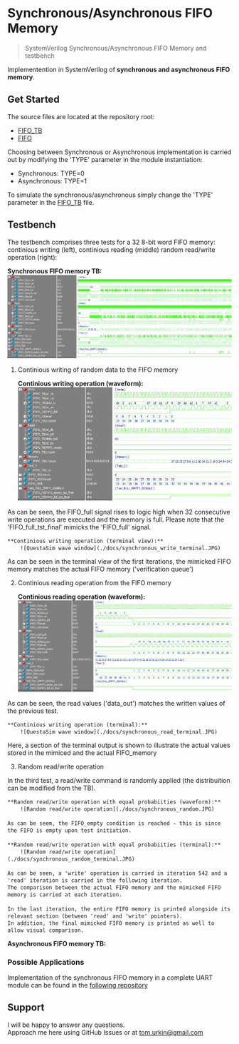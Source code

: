 # Synchronous/Asynchronous FIFO Memory

> SystemVerilog Synchronous/Asynchronous FIFO Memory and testbench  

Implementention in SystemVerilog of __synchronous and asynchronous FIFO memory__.  

## Get Started

The source files  are located at the repository root:

- [FIFO_TB](./FIFO_TB.sv)
- [FIFO](./FIFO.sv)

Choosing between Synchronous or Asynchronous implementation is carried out by modifying the 'TYPE' parameter in the module instantiation:
- Synchronous: TYPE=0
- Asynchronous: TYPE=1

To simulate the synchronous/asynchronous simply change the 'TYPE' parameter in the [FIFO_TB](./FIFO_TB.sv) file.
## Testbench

The testbench comprises three tests for a 32 8-bit word FIFO memory: continious writing (left), continious reading (middle) random read/write operation (right):

**Synchronous FIFO memory TB:**
	![Synchronous FIFO memory TB](./docs/synchronous_read_write_mix.JPG) 


1.	Continious writing of random data to the FIFO memory

	**Continious writing operation (waveform):**
		![Continious writing operation](./docs/synchronous_write.JPG) 

As can be seen, the FIFO_full signal rises to logic high when 32 consecutive write operations are executed and the memory is full. 
Please note that the 'FIFO_full_tst_final' mimicks the 'FIFO_full' signal.

	**Continious writing operation (terminal view):**
		![QuestaSim wave window](./docs/synchronous_write_terminal.JPG)  
	
As can be seen in the terminal view of the first iterations, the mimicked FIFO memory matches the actual FIFO memory ('verification queue')	

2.	Continious reading operation from the FIFO memory  
	
	**Continious reading operation (waveform):**
		![QuestaSim terminal window](./docs/synchronous_read.JPG) 

As can be seen, the read values ('data_out') matches the written values of the previous test.

	**Continious writing operation (terminal):**
		![QuestaSim wave window](./docs/synchronous_read_terminal.JPG)  

Here, a section of the terminal output is shown to illustrate the actual values stored in the mimiced and the actual FIFO_memory
	
3.	Random read/write operation 

In the third test, a read/write command is randomly applied (the distribuition can be modified from the TB).

	**Random read/write operation with equal probabiities (waveform):**
		![Random read/write operation](./docs/synchronous_random.JPG) 
		
	As can be seem, the FIFO_empty condition is reached - this is since the FIFO is empty upon test initiation.
	
	**Random read/write operation with equal probabiities (terminal):**
		![Random read/write operation](./docs/synchronous_random_terminal.JPG) 

	As can be seen, a 'write' operation is carried in iteration 542 and a 'read' iteration is carried in the following iteration.
	The comparison between the actual FIFO memory and the mimicked FIFO memory is carried at each iteration.
	
	In the last iteration, the entire FIFO memory is printed alongside its relevant section (between 'read' and 'write' pointers).
	In addition, the final mimicked FIFO memory is printed as well to allow visual comparison.

**Asynchronous FIFO memory TB:**


### Possible Applications

Implementation of the synchronous FIFO memory in a complete UART module can be found in the [following repository](https://github.com/tom-urkin/UART)

## Support

I will be happy to answer any questions.  
Approach me here using GitHub Issues or at tom.urkin@gmail.com
